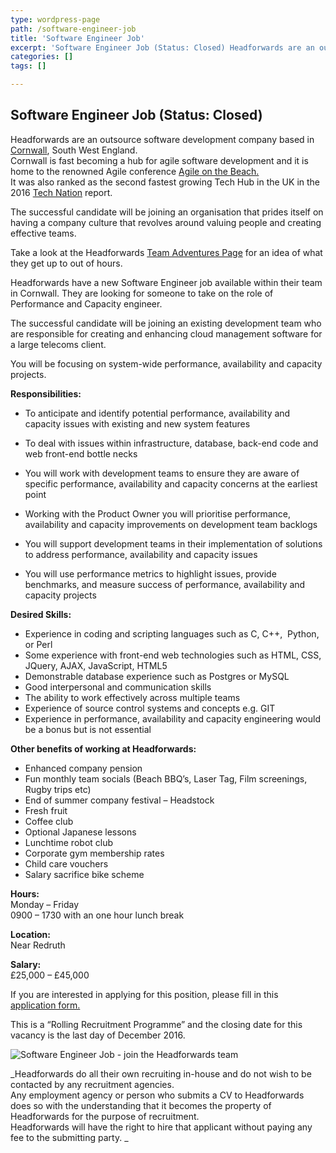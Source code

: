 ```yaml
---
type: wordpress-page
path: /software-engineer-job
title: 'Software Engineer Job'
excerpt: 'Software Engineer Job (Status: Closed) Headforwards are an outsource software development company based in Cornwall, South West England. Cornwall is fast becoming a hub for agile software development and it is home to the renowned Agile conference Agile on the Beach. It was also ranked as the second fastest growing Tech Hub in the UK in the …'
categories: []
tags: []

---
```

Software Engineer Job (Status: Closed)
--------------------------------------

Headforwards are an outsource software development company based in [Cornwall](https://www.lonelyplanet.com/england/southwest-england/cornwall), South West England.  
Cornwall is fast becoming a hub for agile software development and it is home to the renowned Agile conference [Agile on the Beach.](http://agileonthebeach.com/)  
It was also ranked as the second fastest growing Tech Hub in the UK in the 2016 [Tech Nation](http://www.techcityuk.com//headforwards.com/wp-content/uploads/2016/02/Tech-Nation-2016_FINAL-ONLINE-1.pdf) report.

The successful candidate will be joining an organisation that prides itself on having a company culture that revolves around valuing people and creating effective teams.

Take a look at the Headforwards [Team Adventures Page](http://www.headforwards.com/category/team-adventures/) for an idea of what they get up to out of hours.

Headforwards have a new Software Engineer job available within their team in Cornwall. They are looking for someone to take on the role of Performance and Capacity engineer.

The successful candidate will be joining an existing development team who are responsible for creating and enhancing cloud management software for a large telecoms client.

You will be focusing on system-wide performance, availability and capacity projects.

**Responsibilities:**

*   To anticipate and identify potential performance, availability and capacity issues with existing and new system features
*   To deal with issues within infrastructure, database, back-end code and web front-end bottle necks

*   You will work with development teams to ensure they are aware of specific performance, availability and capacity concerns at the earliest point
*   Working with the Product Owner you will prioritise performance, availability and capacity improvements on development team backlogs
*   You will support development teams in their implementation of solutions to address performance, availability and capacity issues
*   You will use performance metrics to highlight issues, provide benchmarks, and measure success of performance, availability and capacity projects

**Desired Skills:**

*   Experience in coding and scripting languages such as C, C++,  Python, or Perl
*   Some experience with front-end web technologies such as HTML, CSS, JQuery, AJAX, JavaScript, HTML5
*   Demonstrable database experience such as Postgres or MySQL
*   Good interpersonal and communication skills
*   The ability to work effectively across multiple teams
*   Experience of source control systems and concepts e.g. GIT
*   Experience in performance, availability and capacity engineering would be a bonus but is not essential

**Other benefits of working at Headforwards:**

*   Enhanced company pension
*   Fun monthly team socials (Beach BBQ’s, Laser Tag, Film screenings, Rugby trips etc)
*   End of summer company festival – Headstock
*   Fresh fruit
*   Coffee club
*   Optional Japanese lessons
*   Lunchtime robot club
*   Corporate gym membership rates
*   Child care vouchers
*   Salary sacrifice bike scheme

**Hours:**  
Monday – Friday  
0900 – 1730 with an one hour lunch break

**Location:**  
Near Redruth

**Salary:**  
£25,000 – £45,000

If you are interested in applying for this position, please fill in this [application form.](https://www.headforwards.com/careers/application-form/)

This is a “Rolling Recruitment Programme” and the closing date for this vacancy is the last day of December 2016.

![Software Engineer Job - join the Headforwards team](//headforwards.com/wp-content/uploads/2016/07/SGP6542.jpg)

_Headforwards do all their own recruiting in-house and do not wish to be contacted by any recruitment agencies.  
Any employment agency or person who submits a CV to Headforwards does so with the understanding that it becomes the property of Headforwards for the purpose of recruitment.  
Headforwards will have the right to hire that applicant without paying any fee to the submitting party. _
